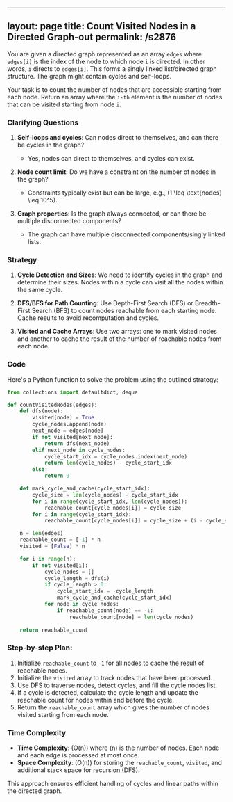 
---
layout: page
title:  Count Visited Nodes in a Directed Graph-out
permalink: /s2876
---

You are given a directed graph represented as an array `edges` where `edges[i]` is the index of the node to which node `i` is directed. In other words, `i` directs to `edges[i]`. This forms a singly linked list/directed graph structure. The graph might contain cycles and self-loops.

Your task is to count the number of nodes that are accessible starting from each node. Return an array where the `i-th` element is the number of nodes that can be visited starting from node `i`.

### Clarifying Questions

1. **Self-loops and cycles**: Can nodes direct to themselves, and can there be cycles in the graph?
   - Yes, nodes can direct to themselves, and cycles can exist.
  
2. **Node count limit**: Do we have a constraint on the number of nodes in the graph?
   - Constraints typically exist but can be large, e.g., \(1 \leq \text{nodes} \leq 10^5\).

3. **Graph properties**: Is the graph always connected, or can there be multiple disconnected components?
   - The graph can have multiple disconnected components/singly linked lists.

### Strategy

1. **Cycle Detection and Sizes**: We need to identify cycles in the graph and determine their sizes. Nodes within a cycle can visit all the nodes within the same cycle.

2. **DFS/BFS for Path Counting**: Use Depth-First Search (DFS) or Breadth-First Search (BFS) to count nodes reachable from each starting node. Cache results to avoid recomputation and cycles.

3. **Visited and Cache Arrays**: Use two arrays: one to mark visited nodes and another to cache the result of the number of reachable nodes from each node.
   
### Code

Here's a Python function to solve the problem using the outlined strategy:

```python
from collections import defaultdict, deque

def countVisitedNodes(edges):
    def dfs(node):
        visited[node] = True
        cycle_nodes.append(node)
        next_node = edges[node]
        if not visited[next_node]:
            return dfs(next_node)
        elif next_node in cycle_nodes:
            cycle_start_idx = cycle_nodes.index(next_node)
            return len(cycle_nodes) - cycle_start_idx
        else:
            return 0

    def mark_cycle_and_cache(cycle_start_idx):
        cycle_size = len(cycle_nodes) - cycle_start_idx
        for i in range(cycle_start_idx, len(cycle_nodes)):
            reachable_count[cycle_nodes[i]] = cycle_size
        for i in range(cycle_start_idx):
            reachable_count[cycle_nodes[i]] = cycle_size + (i - cycle_start_idx)

    n = len(edges)
    reachable_count = [-1] * n
    visited = [False] * n

    for i in range(n):
        if not visited[i]:
            cycle_nodes = []
            cycle_length = dfs(i)
            if cycle_length > 0:
                cycle_start_idx = -cycle_length
                mark_cycle_and_cache(cycle_start_idx)
            for node in cycle_nodes:
                if reachable_count[node] == -1:
                    reachable_count[node] = len(cycle_nodes)
    
    return reachable_count
```

### Step-by-step Plan:

1. Initialize `reachable_count` to `-1` for all nodes to cache the result of reachable nodes.
2. Initialize the `visited` array to track nodes that have been processed.
3. Use DFS to traverse nodes, detect cycles, and fill the cycle nodes list.
4. If a cycle is detected, calculate the cycle length and update the reachable count for nodes within and before the cycle.
5. Return the `reachable_count` array which gives the number of nodes visited starting from each node.

### Time Complexity

- **Time Complexity**: \(O(n)\) where \(n\) is the number of nodes. Each node and each edge is processed at most once.
- **Space Complexity**: \(O(n)\) for storing the `reachable_count`, `visited`, and additional stack space for recursion (DFS).

This approach ensures efficient handling of cycles and linear paths within the directed graph.